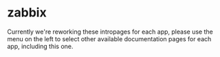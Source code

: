 # zabbix

Currently we're reworking these intropages for each app, please use the menu on the left to select other available documentation pages for each app, including this one.

